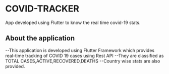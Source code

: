 # COVID-TRACKER
App developed using Flutter to know the real time covid-19 stats.


## About the application

--This application is developed using Flutter Framework which provides real-time tracking of COVID 19 cases using Rest API 
--They are classified as TOTAL CASES,ACTIVE,RECOVERED,DEATHS
--Country wise stats are also provided.
